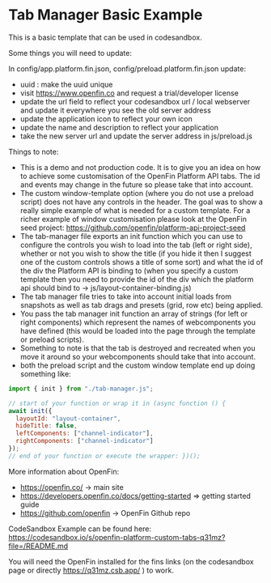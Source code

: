 # Tab Manager Basic Example

This is a basic template that can be used in codesandbox.

Some things you will need to update:

In config/app.platform.fin.json, config/preload.platform.fin.json update:

- uuid : make the uuid unique
- visit https://www.openfin.co and request a trial/developer license
- update the url field to reflect your codesandbox url / local webserver and update it everywhere you see the old server address
- update the application icon to reflect your own icon
- update the name and description to reflect your application
- take the new server url and update the server address in js/preload.js

Things to note:

- This is a demo and not production code. It is to give you an idea on how to achieve some customisation of the OpenFin Platform API tabs. The id and events may change in the future so please take that into account.
- The custom window-template option (where you do not use a preload script) does not have any controls in the header. The goal was to show a really simple example of what is needed for a custom template. For a richer example of window customisation please look at the OpenFin seed project: https://github.com/openfin/platform-api-project-seed
- The tab-manager file exports an init function which you can use to configure the controls you wish to load into the tab (left or right side), whether or not you wish to show the title (if you hide it then I suggest one of the custom controls shows a title of some sort) and what the id of the div the Platform API is binding to (when you specify a custom template then you need to provide the id of the div which the platform api should bind to -> js/layout-container-binding.js)
- The tab manager file tries to take into account initial loads from snapshots as well as tab drags and presets (grid, row etc) being applied.
- You pass the tab manager init function an array of strings (for left or right components) which represent the names of webcomponents you have defined (this would be loaded into the page through the template or preload scripts).
- Something to note is that the tab is destroyed and recreated when you move it around so your webcomponents should take that into account.
- both the preload script and the custom window template end up doing something like:

```javascript
import { init } from "./tab-manager.js";

// start of your function or wrap it in (async function () {
await init({
  layoutId: "layout-container",
  hideTitle: false,
  leftComponents: ["channel-indicator"],
  rightComponents: ["channel-indicator"]
});
// end of your function or execute the wrapper: })();
```

More information about OpenFin:

- https://openfin.co/ -> main site
- https://developers.openfin.co/docs/getting-started => getting started guide
- https://github.com/openfin -> OpenFin Github repo

CodeSandbox Example can be found here: https://codesandbox.io/s/openfin-platform-custom-tabs-q31mz?file=/README.md

You will need the OpenFin installed for the fins links (on the codesandbox page or directly https://q31mz.csb.app/ ) to work.

